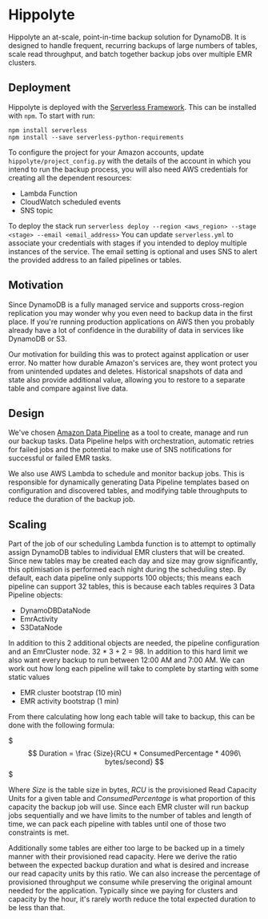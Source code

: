 # Hippolyte
Hippolyte an at-scale, point-in-time backup solution for DynamoDB. It is designed to handle frequent, recurring backups of large numbers of tables, scale read throughput, and batch together backup jobs over multiple EMR clusters.

## Deployment
Hippolyte is deployed with the [Serverless Framework](https://serverless.com/). This can be installed with `npm`. To start with run:
```
npm install serverless
npm install --save serverless-python-requirements
```
 To configure the project for your Amazon accounts, update `hippolyte/project_config.py` with the details of the account in which you intend to run the backup process, you will also need AWS credentials for creating all the dependent resources:
* Lambda Function
* CloudWatch scheduled events
* SNS topic

To deploy the stack run
`serverless deploy --region <aws_region> --stage <stage> --email <email_address>` 
You can update `serverless.yml` to associate your credentials with stages if you intended to deploy multiple instances of the service. The email setting is optional and uses SNS to alert the provided address to an failed pipelines or tables.

## Motivation
Since DynamoDB is a fully managed service and supports cross-region replication you may wonder why you even need to backup data in the first place. If you're running production applications on AWS then you probably already have a lot of confidence in the durability of data in services like DynamoDB or S3.

Our motivation for building this was to protect against application or user error. No matter how durable Amazon's services are, they wont protect you from unintended updates and deletes. Historical snapshots of data and state also provide additional value, allowing you to restore to a separate table and compare against live data.

## Design
We've chosen [Amazon Data Pipeline](https://aws.amazon.com/datapipeline/) as a tool to create, manage and run our backup tasks. Data Pipeline helps with orchestration, automatic retries for failed jobs and the potential to make use of SNS notifications for successful or failed EMR tasks.

We also use AWS Lambda to schedule and monitor backup jobs. This is responsible for dynamically generating Data Pipeline templates based on configuration and discovered tables, and modifying table throughputs to reduce the duration of the backup job.

## Scaling
Part of the job of our scheduling Lambda function is to attempt to optimally assign DynamoDB tables to individual EMR clusters that will be created. Since new tables may be created each day and size may grow significantly, this optimisation is performed each night during the scheduling step. By default, each data pipeline only supports 100 objects; this means each pipeline can support 32 tables, this is because each tables requires 3 Data Pipeline objects:

* DynamoDBDataNode
* EmrActivity
* S3DataNode

In addition to this 2 additional objects are needed, the pipeline configuration and an EmrCluster node. 32 * 3 + 2 = 98. In addition to this hard limit we also want every backup to run between 12:00 AM and 7:00 AM. We can work out how long each pipeline will take to complete by starting with some static values

* EMR cluster bootstrap (10 min)
* EMR activity bootstrap (1 min)

From there calculating how long each table will take to backup, this can be done with the following formula:

$$$
Duration = \frac {Size}{RCU * ConsumedPercentage * 4096\ bytes/second}
$$$

Where _Size_ is the table size in bytes, _RCU_ is the provisioned Read Capacity Units for a given table and _ConsumedPercentage_ is what proportion of this capacity the backup job will use. Since each EMR cluster will run backup jobs sequentially and we have limits to the number of tables and length of time, we can pack each pipeline with tables until one of those two constraints is met.

Additionally some tables are either too large to be backed up in a timely manner with their provisioned read capacity. Here we derive the ratio between the expected backup duration and what is desired and increase our read capacity units by this ratio. We can also increase the percentage of provisioned throughput we consume while preserving the original amount needed for the application. Typically since we paying for clusters and capacity by the hour, it's rarely worth reduce the total expected duration to be less than that.
